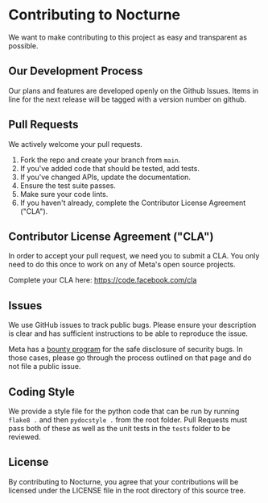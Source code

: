 # Contributing to Nocturne
We want to make contributing to this project as easy and transparent as
possible.

## Our Development Process
Our plans and features are developed openly on the Github Issues. Items in line for the next release will be tagged with a version number on github.

## Pull Requests
We actively welcome your pull requests.

1. Fork the repo and create your branch from `main`.
2. If you've added code that should be tested, add tests.
3. If you've changed APIs, update the documentation.
4. Ensure the test suite passes.
5. Make sure your code lints.
6. If you haven't already, complete the Contributor License Agreement ("CLA").

## Contributor License Agreement ("CLA")
In order to accept your pull request, we need you to submit a CLA. You only need
to do this once to work on any of Meta's open source projects.

Complete your CLA here: <https://code.facebook.com/cla>

## Issues
We use GitHub issues to track public bugs. Please ensure your description is
clear and has sufficient instructions to be able to reproduce the issue.

Meta has a [bounty program](https://www.facebook.com/whitehat/) for the safe
disclosure of security bugs. In those cases, please go through the process
outlined on that page and do not file a public issue.

## Coding Style
We provide a style file for the python code that can be run by running ```flake8 .``` and then ```pydocstyle .``` from the root folder. Pull Requests must pass both of these as well as the unit tests in the ```tests``` folder to be reviewed.

## License
By contributing to Nocturne, you agree that your contributions will be licensed
under the LICENSE file in the root directory of this source tree.

